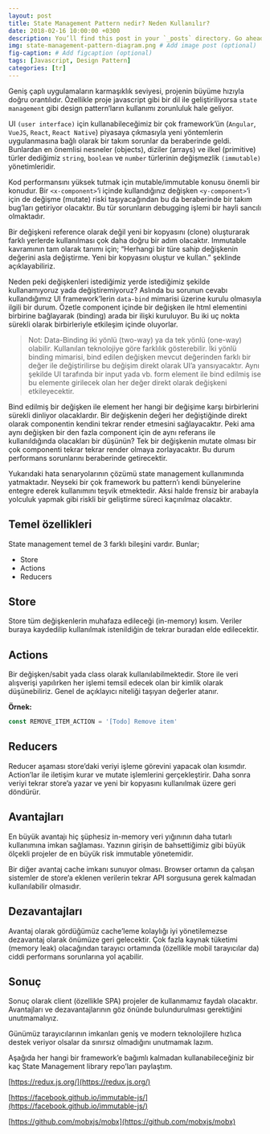 ```yaml
---
layout: post
title: State Management Pattern nedir? Neden Kullanılır?
date: 2018-02-16 10:00:00 +0300
description: You’ll find this post in your `_posts` directory. Go ahead and edit it and re-build the site to see your changes. # Add post description (optional)
img: state-management-pattern-diagram.png # Add image post (optional)
fig-caption: # Add figcaption (optional)
tags: [Javascript, Design Pattern]
categories: [tr]
---
```


Geniş çaplı uygulamaların karmaşıklık seviyesi, projenin büyüme hızıyla doğru orantılıdır. Özellikle proje javascript gibi bir dil ile geliştiriliyorsa `state management` gibi design pattern‘ların kullanımı zorunluluk hale geliyor.

UI `(user interface)` için kullanabileceğimiz bir çok framework’ün (`Angular`, `VueJS`, `React`, `React Native`) piyasaya çıkmasıyla yeni yöntemlerin uygulanmasına bağlı olarak bir takım sorunlar da beraberinde geldi. Bunlardan en önemlisi nesneler (objects), diziler (arrays) ve ilkel (primitive) türler dediğimiz `string`, `boolean` ve `number` türlerinin değişmezlik `(immutable)` yönetimleridir.

Kod performansını yüksek tutmak için mutable/immutable konusu önemli bir konudur. Bir `<x-component>`‘i içinde kullandığınız değişken `<y-component>`‘i için de değişme (mutate) riski taşıyacağından bu da beraberinde bir takım bug’ları getiriyor olacaktır. Bu tür sorunların debugging işlemi bir hayli sancılı olmaktadır.

Bir değişkeni reference olarak değil yeni bir kopyasını (clone) oluşturarak farklı yerlerde kullanılması çok daha doğru bir adım olacaktır. Immutable kavramının tam olarak tanımı için; “Herhangi bir türe sahip değişkenin değerini asla değiştirme. Yeni bir kopyasını oluştur ve kullan.” şeklinde açıklayabiliriz.

Neden peki değişkenleri istediğimiz yerde istediğimiz şekilde kullanamıyoruz yada değiştiremiyoruz? Aslında bu sorunun cevabı kullandığımız UI framework’lerin `data-bind` mimarisi üzerine kurulu olmasıyla ilgili bir durum. Özetle component içinde bir değişken ile html elementini birbirine bağlayarak (binding) arada bir ilişki kuruluyor. Bu iki uç nokta sürekli olarak birbirleriyle etkileşim içinde oluyorlar.

> Not: Data-Binding iki yönlü (two-way) ya da tek yönlü (one-way) olabilir. Kullanılan teknolojiye göre farklılık gösterebilir. İki yönlü binding mimarisi, bind edilen değişken mevcut değerinden farklı bir değer ile değiştirilirse bu değişim direkt olarak UI’a yansıyacaktır. Aynı şekilde UI tarafında bir input yada vb. form element ile bind edilmiş ise bu elemente girilecek olan her değer direkt olarak değişkeni etkileyecektir.

Bind edilmiş bir değişken ile element her hangi bir değişime karşı birbirlerini sürekli dinliyor olacaklardır. Bir değişkenin değeri her değiştiğinde direkt olarak componentin kendini tekrar render etmesini sağlayacaktır. Peki ama aynı değişken bir den fazla component için de aynı referans ile kullanıldığında olacakları bir düşünün? Tek bir değişkenin mutate olması bir çok componenti tekrar tekrar render olmaya zorlayacaktır. Bu durum performans sorunlarını beraberinde getirecektir.

Yukarıdaki hata senaryolarının çözümü state management kullanımında yatmaktadır. Neyseki bir çok framework bu pattern’ı kendi bünyelerine entegre ederek kullanımını teşvik etmektedir. Aksi halde frensiz bir arabayla yolculuk yapmak gibi riskli bir geliştirme süreci kaçınılmaz olacaktır.

## Temel özellikleri

State management temel de 3 farklı bileşini vardır. Bunlar;

- Store
- Actions
- Reducers

## Store
Store tüm değişkenlerin muhafaza edileceği (in-memory) kısım. Veriler buraya kaydedilip kullanılmak istenildiğin de tekrar buradan elde edilecektir.

## Actions
Bir değişken/sabit yada class olarak kullanılabilmektedir. Store ile veri alışverişi yapılırken her işlemi temsil edecek olan bir kimlik olarak düşünebiliriz. Genel de açıklayıcı niteliği taşıyan değerler atanır.

**Örnek:** 
```javascript
const REMOVE_ITEM_ACTION = '[Todo] Remove item'
```

## Reducers
Reducer aşaması store’daki veriyi işleme görevini yapacak olan kısımdır. Action’lar ile iletişim kurar ve mutate işlemlerini gerçekleştirir. Daha sonra veriyi tekrar store’a yazar ve yeni bir kopyasını kullanılmak üzere geri döndürür.

## Avantajları
En büyük avantajı hiç şüphesiz in-memory veri yığınının daha tutarlı kullanımına imkan sağlaması. Yazının girişin de bahsettiğimiz gibi büyük ölçekli projeler de en büyük risk immutable yönetemidir.

Bir diğer avantaj cache imkanı sunuyor olması. Browser ortamın da çalışan sistemler de store’a eklenen verilerin tekrar API sorgusuna gerek kalmadan kullanılabilir olmasıdır.

## Dezavantajları
Avantaj olarak gördüğümüz cache’leme kolaylığı iyi yönetilemezse dezavantaj olarak önümüze geri gelecektir. Çok fazla kaynak tüketimi (memory leak) olacağından tarayıcı ortamında (özellikle mobil tarayıcılar da) ciddi performans sorunlarına yol açabilir.

## Sonuç
Sonuç olarak client (özellikle SPA) projeler de kullanmamız faydalı olacaktır. Avantajları ve dezavantajlarının göz önünde bulundurulması gerektiğini unutmamalıyız.

Günümüz tarayıcılarının imkanları geniş ve modern teknolojilere hızlıca destek veriyor olsalar da sınırsız olmadığını unutmamak lazım.

Aşağıda her hangi bir framework’e bağımlı kalmadan kullanabileceğiniz bir kaç State Management library repo’ları paylaştım.

[https://redux.js.org/](https://redux.js.org/)

[https://facebook.github.io/immutable-js/](https://facebook.github.io/immutable-js/)

[https://github.com/mobxjs/mobx](https://github.com/mobxjs/mobx)